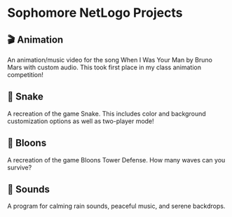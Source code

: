 # Sophomore NetLogo Projects
## 🎬 Animation
An animation/music video for the song When I Was Your Man by Bruno Mars with custom audio. This took first place in my class animation competition!

## 🐍 Snake
A recreation of the game Snake. This includes color and background customization options as well as two-player mode!

## 🎈 Bloons
A recreation of the game Bloons Tower Defense. How many waves can you survive?

## 🎷 Sounds
A program for calming rain sounds, peaceful music, and serene backdrops.
